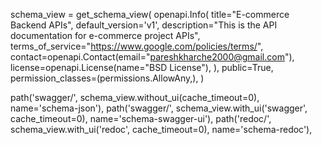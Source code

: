 <!-- drf-yasg snippret -->
schema_view = get_schema_view(
   openapi.Info(
      title="E-commerce Backend APIs",
      default_version='v1',
      description="This is the API documentation for e-commerce project APIs",
      terms_of_service="https://www.google.com/policies/terms/",
      contact=openapi.Contact(email="pareshkharche2000@gmail.com"),
      license=openapi.License(name="BSD License"),
   ),
   public=True,
   permission_classes=(permissions.AllowAny,),
)
<!-- URL Patterns for drf-yasg -->
path('swagger<format>/', schema_view.without_ui(cache_timeout=0), name='schema-json'),
path('swagger/', schema_view.with_ui('swagger', cache_timeout=0), name='schema-swagger-ui'),
path('redoc/', schema_view.with_ui('redoc', cache_timeout=0), name='schema-redoc'),
    